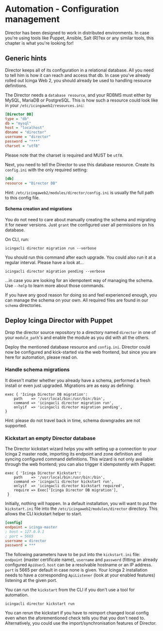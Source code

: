 <a id="Automation"></a>Automation - Configuration management
============================================================

Director has been designed to work in distributed environments. In case
you're using tools like Puppet, Ansible, Salt (R)?ex or any similar tools, this
chapter is what you're looking for!

Generic hints
-------------

Director keeps all of its configuration in a relational database. All you need
to tell him is how it can reach and access that db. In case you've already
rolled out Icinga Web 2, you should already be used to handling
resource definitions.

The Director needs a `database resource`, and your RDBMS must either by
MySQL, MariaDB or PostgreSQL. This is how such a resource could look like
in your `/etc/icingaweb2/resources.ini`:

```ini
[Director DB]
type = "db"
db = "mysql"
host = "localhost"
dbname = "director"
username = "director"
password = "***"
charset = "utf8"
```

Please note that the charset is required and MUST be `utf8`.

Next, you need to tell the Director to use this database resource. Create
its `config.ini` with the only required setting:

```ini
[db]
resource = "Director DB"
```

Hint: `/etc/icingaweb2/modules/director/config.ini` is usually the full
path to this config file.

#### Schema creation and migrations

You do not need to care about manually creating the schema and migrating
it for newer versions. Just `grant` the configured user all permissions on
his database.

On CLI, run:

    icingacli director migration run --verbose

You should run this command after each upgrade. You could also run it
at a regular interval. Please have a look at...

    icingacli director migration pending --verbose

...in case you are looking for an idempotent way of managing the schema.
Use `--help` to learn more about those commands.

If you have any good reason for doing so and feel experienced enough, you
can manage the schema on your own. All required files are found in 
our `schema` directories.


Deploy Icinga Director with Puppet
----------------------------------

Drop the director source repository to a directory named `director` in
one of your `module_path`'s and enable the module as you did with all the
others.

Deploy the mentioned database resource and `config.ini`. Director could
now be configured and kick-started via the web frontend, but since you are
here for automation, please read on.

### Handle schema migrations

It doesn't matter whether you already have a schema, performed a fresh install
or even just upgraded. Migrations are as easy as defining:

    exec { 'Icinga Director DB migration':
        path    => '/usr/local/bin:/usr/bin:/bin',
        command => 'icingacli director migration run',
        onlyif  => 'icingacli director migration pending',
    }

Hint: please do not travel back in time, schema downgrades are not
supported.

### Kickstart an empty Director database

The Director kickstart wizard helps you with setting up a connection to
your Icinga 2 master node, importing its endpoint and zone definition and
syncing configured command definitions. This wizard is not only
available through the web frontend; you can also trigger it
idempotently with Puppet:

    exec { 'Icinga Director Kickstart':
        path    => '/usr/local/bin:/usr/bin:/bin',
        command => 'icingacli director kickstart run',
        onlyif  => 'icingacli director kickstart required',
        require => Exec['Icinga Director DB migration'],
     }

Initially, nothing will happen. In a default installation, you will want to 
put the `kickstart.ini` file into the `/etc/icingaweb2/modules/director` 
directory. This allows the CLI kickstart helper to start. 

```ini
[config]
endpoint = icinga-master
; host = 127.0.0.1
; port = 5665
username = director
password = ***
```

The following parameters have to be put into the `kickstart.ini` file:
`endpoint` (master certificate name), `username` and `password`
(fitting an already configured `ApiUser`). `host` can be a resolvable hostname
or an IP address. `port` is 5665 per default in case none is given. Your 
Icinga 2 installation needs to have a corresponding `ApiListener` 
(look at your enabled features) listening at the given port.

You can run the `kickstart` from the CLI if you don't use a tool for
automation.

    icingacli director kickstart run

You can rerun the kickstart if you have to reimport changed local config even
when the aforementioned check tells you that you don't need to. Alternatively, 
you could use the import/synchronisation features of Director.
